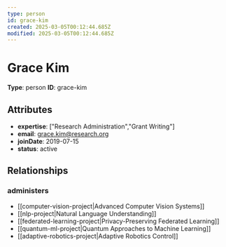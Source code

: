 ```yaml
---
type: person
id: grace-kim
created: 2025-03-05T00:12:44.685Z
modified: 2025-03-05T00:12:44.685Z
---
```


# Grace Kim

**Type**: person
**ID**: grace-kim

## Attributes

- **expertise**: ["Research Administration","Grant Writing"]
- **email**: grace.kim@research.org
- **joinDate**: 2019-07-15
- **status**: active

## Relationships

### administers

- [[computer-vision-project|Advanced Computer Vision Systems]]
- [[nlp-project|Natural Language Understanding]]
- [[federated-learning-project|Privacy-Preserving Federated Learning]]
- [[quantum-ml-project|Quantum Approaches to Machine Learning]]
- [[adaptive-robotics-project|Adaptive Robotics Control]]

